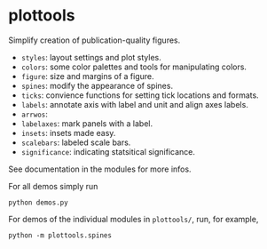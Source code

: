 # plottools

Simplify creation of publication-quality figures.

- `styles`: layout settings and plot styles.
- `colors`: some color palettes and tools for manipulating colors.
- `figure`: size and margins of a figure.
- `spines`: modify the appearance of spines.
- `ticks`: convience functions for setting tick locations and formats.
- `labels`: annotate axis with label and unit and align axes labels.
- `arrwos`: 
- `labelaxes`: mark panels with a label.
- `insets`: insets made easy.
- `scalebars`: labeled scale bars.
- `significance`: indicating statsitical significance.

See documentation in the modules for more infos.

For all demos simply run
```
python demos.py
```
For demos of the individual modules in `plottools/`, 
run, for example,
```
python -m plottools.spines
```
